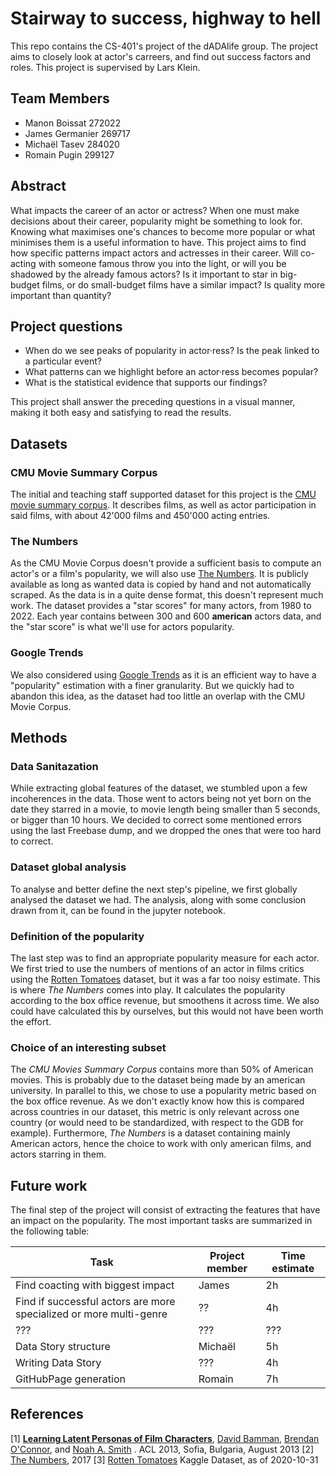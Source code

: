 # Stairway to success, highway to hell

This repo contains the CS-401's project of the dADAlife group. The project aims to closely look at actor's carreers, and find out success factors and roles.
This project is supervised by Lars Klein.

## Team Members
* Manon Boissat   272022
* James Germanier 269717
* Michaël Tasev   284020
* Romain Pugin    299127

## Abstract
What impacts the career of an actor or actress? When one must make decisions about their career, popularity might be something to look for. Knowing what maximises one's chances to become more popular or what minimises them is a useful information to have. This project aims to find how specific patterns impact actors and actresses in their career. Will co-acting with someone famous throw you into the light, or will you be shadowed by the already famous actors? Is it important to star in big-budget films, or do small-budget films have a similar impact? Is quality more important than quantity?

## Project questions
- When do we see peaks of popularity in actor·ress? Is the peak linked to a particular event?
- What patterns can we highlight before an actor·ress becomes popular?
- What is the statistical evidence that supports our findings?

This project shall answer the preceding questions in a visual manner, making it both easy and satisfying to read the results.

## Datasets
### CMU Movie Summary Corpus
The initial and teaching staff supported dataset for this project is the [CMU movie summary corpus](http://www.cs.cmu.edu/~ark/personas/). It describes films, as well as actor participation in said films, with about 42'000 films and 450'000 acting entries.

### The Numbers
As the CMU Movie Corpus doesn't provide a sufficient basis to compute an actor's or a film's popularity, we will also use [The Numbers](https://www.the-numbers.com/box-office-star-records/domestic/yearly-acting/). It is publicly available as long as wanted data is copied by hand and not automatically scraped. As the data is in a quite dense format, this doesn't represent much work. The dataset provides a "star scores" for many actors, from 1980 to 2022. Each year contains between 300 and 600 **american** actors data, and the "star score" is what we'll use for actors popularity.

### Google Trends
We also considered using [Google Trends](https://trends.google.com) as it is an efficient way to have a "popularity" estimation with a finer granularity. But we quickly had to abandon this idea, as the dataset had too little an overlap with the CMU Movie Corpus.

## Methods
### Data Sanitazation
While extracting global features of the dataset, we stumbled upon a few incoherences in the data. Those went to actors being not yet born on the date they starred in a movie, to movie length being smaller than 5 seconds, or bigger than 10 hours. We decided to correct some mentioned errors using the last Freebase dump, and we dropped the ones that were too hard to correct.

### Dataset global analysis
To analyse and better define the next step's pipeline, we first globally analysed the dataset we had. The analysis, along with some conclusion drawn from it, can be found in the jupyter notebook.

### Definition of the popularity
The last step was to find an appropriate popularity measure for each actor. We first tried to use the numbers of mentions of an actor in films critics using the [Rotten Tomatoes](https://www.rottentomatoes.com/) dataset, but it was a far too noisy estimate. This is where *The Numbers* comes into play. It calculates the popularity according to the box office revenue, but smoothens it across time. We also could have calculated this by ourselves, but this would not have been worth the effort.

### Choice of an interesting subset
The *CMU Movies Summary Corpus* contains more than 50% of American movies. This is probably due to the dataset being made by an american university. In parallel to this, we chose to use a popularity metric based on the box office revenue. As we don't exactly know how this is compared across countries in our dataset, this metric is only relevant across one country (or would need to be standardized, with respect to the GDB for example). Furthermore, *The Numbers* is a dataset containing mainly American actors, hence the choice to work with only american films, and actors starring in them.



## Future work
The final step of the project will consist of extracting the features that have an impact on the popularity. The most important tasks are summarized in the following table:


| Task                                                               | Project member | Time estimate |
|--------------------------------------------------------------------|----------------|---------------|
| Find coacting with biggest impact                                  | James          | 2h            |
| Find if successful actors are more specialized or more multi-genre | ??             | 4h            |
| ???                                                                | ???            | ???           |
| Data Story structure                                               | Michaël        | 5h            |
| Writing Data Story                                                 | ???            | 4h            |
| GitHubPage generation                                              | Romain         | 7h            |

## References
\[1\] **[Learning Latent Personas of Film Characters](http://www.cs.cmu.edu/~dbamman/pubs/pdf/bamman+oconnor+smith.acl13.pdf)**, [David Bamman](http://www.cs.cmu.edu/~dbamman), [Brendan O'Connor](http://brenocon.com), and [Noah A. Smith](http://www.cs.cmu.edu/~nasmith) . ACL 2013, Sofia, Bulgaria, August 2013
\[2\] [The Numbers](https://www.the-numbers.com/), 2017
\[3\] [Rotten Tomatoes](https://www.kaggle.com/datasets/stefanoleone992/rotten-tomatoes-movies-and-critic-reviews-dataset) Kaggle Dataset, as of 2020-10-31
